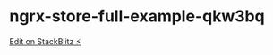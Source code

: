 # ngrx-store-full-example-qkw3bq

[Edit on StackBlitz ⚡️](https://stackblitz.com/edit/ngrx-store-full-example-qkw3bq)